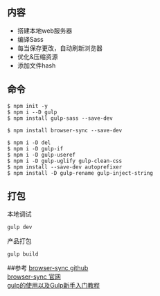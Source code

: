 ## 内容
- 搭建本地web服务器
- 编译Sass
- 每当保存更改，自动刷新浏览器
- 优化&压缩资源
- 添加文件hash


## 命令
```
$ npm init -y
$ npm i --D gulp
$ npm install gulp-sass --save-dev

$ npm install browser-sync --save-dev

$ npm i -D del
$ npm i -D gulp-if
$ npm i -D gulp-useref
$ npm i -D gulp-uglify gulp-clean-css
$ npm install --save-dev autoprefixer
$ npm install -D gulp-rename gulp-inject-string
```

## 打包

本地调试
```
gulp dev
```
产品打包
```
gulp build
```

##参考
[browser-sync github](https://github.com/BrowserSync/browser-sync)  
[browser-sync 官网](https://browsersync.io/docs/gulp)  
[gulp的使用以及Gulp新手入门教程](https://www.cnblogs.com/sxz2008/p/6370221.html)